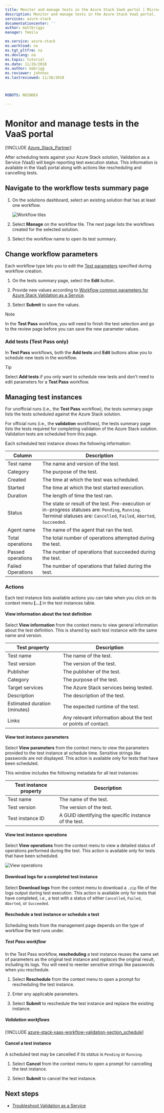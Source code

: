 ```yaml
---
title: Monitor and manage tests in the Azure Stack VaaS portal | Microsoft Docs
description: Monitor and manage tests in the Azure Stack VaaS portal.
services: azure-stack
documentationcenter: ''
author: mattbriggs
manager: femila

ms.service: azure-stack
ms.workload: na
ms.tgt_pltfrm: na
ms.devlang: na
ms.topic: tutorial
ms.date: 11/26/2018
ms.author: mabrigg
ms.reviewer: johnhas
ms.lastreviewed: 11/26/2018



ROBOTS: NOINDEX

---
```


# Monitor and manage tests in the VaaS portal

[!INCLUDE [Azure_Stack_Partner](./includes/azure-stack-partner-appliesto.md)]

After scheduling tests against your Azure Stack solution, Validation as a Service (VaaS) will begin reporting test execution status. This information is available in the VaaS portal along with actions like rescheduling and cancelling tests.

## Navigate to the workflow tests summary page

1. On the solutions dashboard, select an existing solution that has at least one workflow.

    ![Workflow tiles](media/tile_all-workflows.png)

1. Select **Manage** on the workflow tile. The next page lists the workflows created for the selected solution.

1. Select the workflow name to open its test summary.

## Change workflow parameters

Each workflow type lets you to edit the [Test parameters](azure-stack-vaas-parameters.md#test-parameters) specified during workflow creation.

1. On the tests summary page, select the **Edit** button.

1. Provide new values according to [Workflow common parameters for Azure Stack Validation as a Service](azure-stack-vaas-parameters.md).

1. Select **Submit** to save the values.

> [!NOTE]
> In the **Test Pass** workflow, you will need to finish the test selection and go to the review page before you can save the new parameter values.

### Add tests (Test Pass only)

In **Test Pass** workflows, both the **Add tests** and **Edit** buttons allow you to schedule new tests in the workflow.

> [!TIP]
> Select **Add tests** if you only want to schedule new tests and don't need to edit parameters for a **Test Pass** workflow.

## Managing test instances

For unofficial runs (i.e., the **Test Pass** workflow), the tests summary page lists the tests scheduled against the Azure Stack solution.

For official runs (i.e., the **validation** workflows), the tests summary page lists the tests required for completing validation of the Azure Stack solution. Validation tests are scheduled from this page.

Each scheduled test instance shows the following information:

| Column | Description |
| --- | --- |
| Test name | The name and version of the test. |
| Category | The purpose of the test. |
| Created | The time at which the test was scheduled. |
| Started | The time at which the test started execution. |
| Duration | The length of time the test ran. |
| Status | The state or result of the test. Pre-execution or in-progress statuses are: `Pending`, `Running`. Terminal statuses are: `Cancelled`, `Failed`, `Aborted`, `Succeeded`. |
| Agent name | The name of the agent that ran the test. |
| Total operations | The total number of operations attempted during the test. |
| Passed operations | The number of operations that succeeded during the test. |
|  Failed Operations | The number of operations that failed during the test. |

### Actions

Each test instance lists available actions you can take when you click on its context menu **[...]** in the test instances table.

#### View information about the test definition

Select **View information** from the context menu to view general information about the test definition. This is shared by each test instance with the same name and version.

| Test property | Description |
| -- | -- |
| Test name | The name of the test. |
| Test version | The version of the test. |
| Publisher | The publisher of the test. |
| Category |  The purpose of the test. |
| Target services | The Azure Stack services being tested. |
| Description | The description of the test. |
| Estimated duration (minutes) | The expected runtime of the test. |
| Links | Any relevant information about the test or points of contact. |

#### View test instance parameters

Select **View parameters** from the context menu to view the parameters provided to the test instance at schedule time. Sensitive strings like passwords are not displayed. This action is available only for tests that have been scheduled.

This window includes the following metadata for all test instances:

| Test instance property | Description |
| -- | -- |
| Test name | The name of the test. |
| Test version | The version of the test. |
| Test instance ID | A GUID identifying the specific instance of the test. |

#### View test instance operations

Select **View operations** from the context menu to view a detailed status of operations performed during the test. This action is available only for tests that have been scheduled.

![View operations](media/manage-test_context-menu-operations.png)

#### Download logs for a completed test instance

Select **Download logs** from the context menu to download a `.zip` file of the logs output during test execution. This action is available only for tests that have completed, i.e., a test with a status of either `Cancelled`, `Failed`, `Aborted`, or `Succeeded`.

#### Reschedule a test instance or schedule a test

Scheduling tests from the management page depends on the type of workflow the test runs under.

##### Test Pass workflow

In the Test Pass workflow, **rescheduling** a test instance reuses the same set of parameters as the original test instance and *replaces* the original result, including its logs. You will need to reenter sensitive strings like passwords when you reschedule.

1. Select **Reschedule** from the context menu to open a prompt for rescheduling the test instance.

1. Enter any applicable parameters.

1. Select **Submit** to reschedule the test instance and replace the existing instance.

##### Validation workflows

[!INCLUDE [azure-stack-vaas-workflow-validation-section_schedule](includes/azure-stack-vaas-workflow-validation-section_schedule.md)]

#### Cancel a test instance

A scheduled test may be cancelled if its status is `Pending` or `Running`.  

1. Select **Cancel** from the context menu to open a prompt for cancelling the test instance.

1. Select **Submit** to cancel the test instance.

## Next steps

- [Troubleshoot Validation as a Service](azure-stack-vaas-troubleshoot.md)

